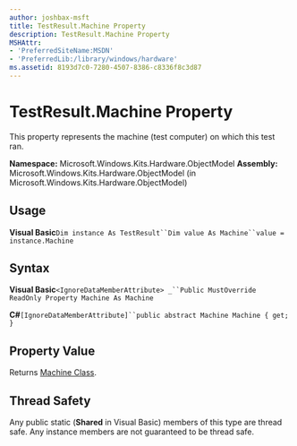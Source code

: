 ```yaml
---
author: joshbax-msft
title: TestResult.Machine Property
description: TestResult.Machine Property
MSHAttr:
- 'PreferredSiteName:MSDN'
- 'PreferredLib:/library/windows/hardware'
ms.assetid: 8193d7c0-7280-4507-8386-c8336f8c3d87
---
```


# TestResult.Machine Property


This property represents the machine (test computer) on which this test ran.

**Namespace:** Microsoft.Windows.Kits.Hardware.ObjectModel **Assembly:** Microsoft.Windows.Kits.Hardware.ObjectModel (in Microsoft.Windows.Kits.Hardware.ObjectModel)

## Usage


**Visual Basic**`Dim instance As TestResult``Dim value As Machine``value = instance.Machine`

## Syntax


**Visual Basic**`<IgnoreDataMemberAttribute> _``Public MustOverride ReadOnly Property Machine As Machine`

**C#**`[IgnoreDataMemberAttribute]``public abstract Machine Machine { get; }`

## Property Value


Returns [Machine Class](machine-class.md).

## Thread Safety


Any public static (**Shared** in Visual Basic) members of this type are thread safe. Any instance members are not guaranteed to be thread safe.

 

 






